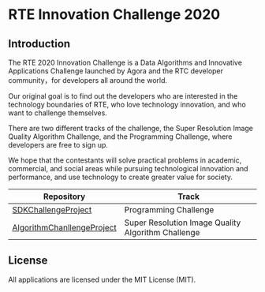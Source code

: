 # RTE Innovation Challenge 2020

## Introduction

The RTE 2020 Innovation Challenge is a Data Algorithms and Innovative Applications Challenge launched by Agora and the RTC developer community，for developers all around the world.

Our original goal is to find out the developers who are interested in the technology boundaries of RTE, who love technology innovation, and who want to challenge themselves.

There are two different tracks of the challenge, the Super Resolution Image Quality Algorithm Challenge, and the Programming Challenge, where developers are free to sign up.

We hope that the contestants will solve practical problems in academic, commercial, and social areas while pursuing technological innovation and performance, and use technology to create greater value for society.

Repository|Track
-|-
[SDKChallengeProject](./SDKChallengeProject)| Programming Challenge
[AlgorithmChanllengeProject](./AlgorithmChanllengeProject)|Super Resolution Image Quality Algorithm Challenge

## License

All applications are licensed under the MIT License (MIT).